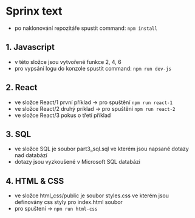 # Sprinx text

- po naklonování repozitáře spustit command: `npm install`

## 1. Javascript
- v této složce jsou vytvořené funkce 2, 4, 6
- pro vypsání logu do konzole spustit command: `npm run dev-js`

## 2. React
- ve složce React/1 první příklad -> pro spuštění `npm run react-1`
- ve složce React/2 druhý príklad -> pro spuštění `npm run react-2`
- ve složce React/3 pokus o třetí příklad

## 3. SQL
- ve složce SQL je soubor part3_sql.sql ve kterém jsou napsané dotazy nad databází
- dotazy jsou vyzkoušené v Microsoft SQL databázi

## 4. HTML & CSS
- ve složce html_css/public je soubor styles.css ve kterém jsou definovány css styly pro index.html soubor
- pro spuštení -> `npm run html-css`

